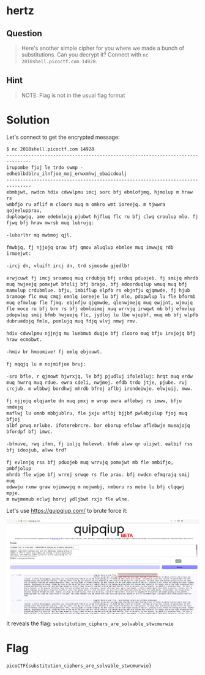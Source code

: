 # hertz
## Question
>Here's another simple cipher for you where we made a bunch of substitutions. Can you decrypt it? Connect with `nc 2018shell.picoctf.com 14928`.

## Hint
>NOTE: Flag is not in the usual flag format

# Solution
Let's connect to get the encrypted message:
~~~~
$ nc 2018shell.picoctf.com 14928
-------------------------------------------------------------------------------
irupombe fjoj le trdo swmp - edheblbdblru_ilnfjoe_moj_erwxmhwj_ebaicdoalj
-------------------------------------------------------------------------------
ebmbjwt, nwdcn hdiv cdwwlpmu imcj sorc bfj ebmlofjmq, hjmolup m hraw rs
wmbfjo ru aflif m clooro muq m omkro wmt ioreejq. m tjwwra qojeelupprau,
duploqwjq, ame edebmlujq pjubwt hjfluq flc ru bfj clwq croulup mlo. fj
fjwq bfj hraw mwrsb muq lubrujq:

-luborlhr mq mwbmoj qjl.

fmwbjq, fj njjojq qrau bfj qmov aluqlup ebmloe muq imwwjq rdb irmoejwt:

-ircj dn, vluif! ircj dn, trd sjmosdw gjedlb!

erwjcuwt fj imcj sroamoq muq crdubjq bfj orduq pduojeb. fj smijq mhrdb
muq hwjeejq pomxjwt bfolij bfj brajo, bfj edoorduqlup wmuq muq bfj
mamvlup crdubmlue. bfju, imbiflup elpfb rs ebjnfju qjqmwde, fj hjub
bramoqe flc muq cmqj omnlq ioreeje lu bfj mlo, pdopwlup lu fle bformb
muq efmvlup fle fjmq. ebjnfju qjqmwde, qlenwjmejq muq ewjjnt, wjmujq
fle moce ru bfj brn rs bfj ebmloimej muq wrrvjq irwqwt mb bfj efmvlup
pdopwlup smij bfmb hwjeejq flc, jydluj lu lbe wjupbf, muq mb bfj wlpfb
dubruedojq fmlo, pomlujq muq fdjq wlvj nmwj rmv.

hdiv cdwwlpmu njjnjq mu luebmub duqjo bfj clooro muq bfju irxjojq bfj
hraw ecmobwt.

-hmiv br hmoomive! fj emlq ebjouwt.

fj mqqjq lu m nojmifjoe bruj:

-sro bfle, r qjmowt hjwrxjq, le bfj pjudluj ifolebluj: hrqt muq erdw
muq hwrrq muq rdue. ewra cdeli, nwjmej. efdb trdo jtje, pjube. ruj
crcjub. m wlbbwj bordhwj mhrdb bfrej aflbj irondeiwje. elwjuij, mww.

fj njjojq elqjamte dn muq pmxj m wrup ewra aflebwj rs imww, bfju nmdejq
maflwj lu omnb mbbjublru, fle jxju aflbj bjjbf pwlebjulup fjoj muq bfjoj
albf prwq nrlube. ifoterebrcre. bar eborup efolww aflebwje mueajojq
bfordpf bfj imwc.

-bfmuve, rwq ifmn, fj ioljq holevwt. bfmb alww qr ulijwt. ealbif rss
bfj idoojub, alww trd?

fj evlnnjq rss bfj pduojeb muq wrrvjq pomxjwt mb fle ambifjo, pmbfjolup
mhrdb fle wjpe bfj wrrej srwqe rs fle prau. bfj nwdcn efmqrajq smij muq
edwwju rxmw graw ojimwwjq m nojwmbj, nmboru rs mobe lu bfj clqqwj mpje.
m nwjmemub eclwj horvj ydljbwt rxjo fle wlne.
~~~~

Let's use https://quipqiup.com/ to brute force it:

![hertz_bruteforce](files/hertz_bruteforce.png "hertz_bruteforce")

It reveals the flag: `substitution_ciphers_are_solvable_stwcmurwie`

# Flag
`picoCTF{substitution_ciphers_are_solvable_stwcmurwie}`
